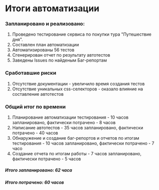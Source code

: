 <h1> Итоги автоматизации </h1>
<h3> Запланировано и реализовано: </h3>
<ol>
<li> Проведено тестирование сервиса по покупки тура "Путешествие дня".</li>
<li> Составлен план автоматизации </li>
<li> Автоматизированы 56 тестов </li>
<li> Сгенерирован отчет по результату автотестов</li>
<LI> Заведены Issues по найденым Баг-репортам</LI>
</ol>

<h3> Сработавшие риски</h3>
<ol>
<li> Отсутствие документации - увеличило время создания тестов</li>
<li> Отсутствие уникальных css-селекторов - оказало влияние на составление автотестов </li>
</ol>

<h3> Общий итог по времени </h3>
<ol>
<li> Планирование автоматизации тестирования - 10 часов запланировано, фактически потрачено - 8 часов</li>
<li> Написание автотестов - 35 часов запланировано, фактически потрачено - 40 часов </li>
<li> Обнаружение и создание баг-репортов и отчетов по итогам тестирования - 10 часов запланировано, фактически потрачено - 7 часо  </li>
<li> Создание отчета по итогам работы - 7 часов запланировано, фактически потрачено - 5 часов</li>
</ol>

<h5> Итого запланировано: 62 часа </h5>
<h5> Итого потрачено: 60 часов </h5>